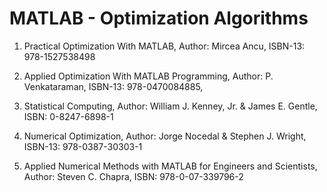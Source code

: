 # MATLAB - Optimization Algorithms

01. Practical Optimization With MATLAB,
    Author: Mircea Ancu,
    ISBN-13: 978-1527538498

02. Applied Optimization With MATLAB Programming, 
    Author: P. Venkataraman,
    ISBN-13: 978-0470084885,

03. Statistical Computing,
    Author: William J. Kenney, Jr. & James E. Gentle, 
    ISBN: 0-8247-6898-1
    
04. Numerical Optimization,
    Author: Jorge Nocedal & Stephen J. Wright, 
    ISBN-13: 978-0387-30303-1
    
05. Applied Numerical Methods with MATLAB for Engineers and Scientists, 
    Author: Steven C. Chapra, 
    ISBN: 978-0-07-339796-2
